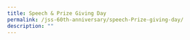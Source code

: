 ```yaml
---
title: Speech & Prize Giving Day
permalink: /jss-60th-anniversary/speech-Prize-giving-day/
description: ""
---
```


